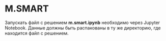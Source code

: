 # M.SMART

Запускать файл с решением **m.smart.ipynb** необходимо через Jupyter Notebook. Данные должны быть распакованы в ту же директорию, где находится файл с решением.
